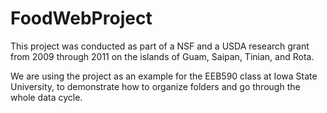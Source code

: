 # FoodWebProject

This project was conducted as part of a NSF and a USDA research grant from 2009 through 2011 on the islands of Guam, Saipan, Tinian, and Rota. 

We are using the project as an example for the EEB590 class at Iowa State University, to demonstrate how to organize folders and go through the whole data cycle. 
